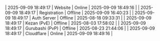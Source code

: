 | 2025-09-09 18:49:17 | Website | Online | 2025-09-09 18:49:16 |
| 2025-09-09 18:49:17 | Registration | Offline | 2025-09-09 16:40:23 |
| 2025-09-09 18:49:17 | Auth Server | Offline | 2025-08-18 09:33:31 |
| 2025-09-09 18:49:17 | Kezan (PvE) | Offline | 2025-08-03 17:58:02 |
| 2025-09-09 18:49:17 | Gurubashi (PvP) | Offline | 2025-08-23 21:44:06 |
| 2025-09-09 18:49:17 | Cloudflare | Online | 2025-09-09 18:49:16 |
